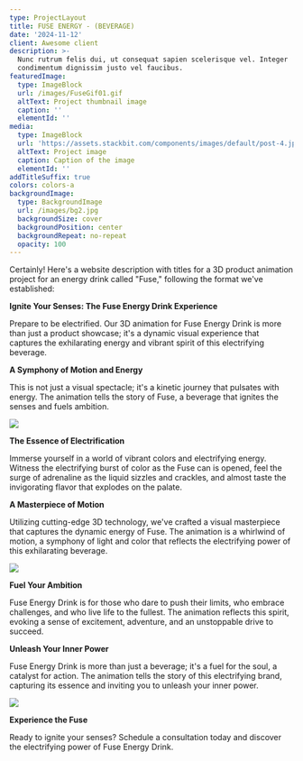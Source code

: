 ```yaml
---
type: ProjectLayout
title: FUSE ENERGY - (BEVERAGE)
date: '2024-11-12'
client: Awesome client
description: >-
  Nunc rutrum felis dui, ut consequat sapien scelerisque vel. Integer
  condimentum dignissim justo vel faucibus.
featuredImage:
  type: ImageBlock
  url: /images/FuseGif01.gif
  altText: Project thumbnail image
  caption: ''
  elementId: ''
media:
  type: ImageBlock
  url: 'https://assets.stackbit.com/components/images/default/post-4.jpeg'
  altText: Project image
  caption: Caption of the image
  elementId: ''
addTitleSuffix: true
colors: colors-a
backgroundImage:
  type: BackgroundImage
  url: /images/bg2.jpg
  backgroundSize: cover
  backgroundPosition: center
  backgroundRepeat: no-repeat
  opacity: 100
---
```

Certainly! Here's a website description with titles for a 3D product animation project for an energy drink called "Fuse," following the format we've established:

**Ignite Your Senses: The Fuse Energy Drink Experience**

Prepare to be electrified. Our 3D animation for Fuse Energy Drink is more than just a product showcase; it's a dynamic visual experience that captures the exhilarating energy and vibrant spirit of this electrifying beverage.

**A Symphony of Motion and Energy**

This is not just a visual spectacle; it's a kinetic journey that pulsates with energy. The animation tells the story of Fuse, a beverage that ignites the senses and fuels ambition.

![](/images/LEONEROSEFINALRENDER-ezgif.com-video-to-gif-converter\(1\).gif)

**The Essence of Electrification**

Immerse yourself in a world of vibrant colors and electrifying energy. Witness the electrifying burst of color as the Fuse can is opened, feel the surge of adrenaline as the liquid sizzles and crackles, and almost taste the invigorating flavor that explodes on the palate.

**A Masterpiece of Motion**

Utilizing cutting-edge 3D technology, we've crafted a visual masterpiece that captures the dynamic energy of Fuse. The animation is a whirlwind of motion, a symphony of light and color that reflects the electrifying power of this exhilarating beverage.

![](/images/LEONEROSEFINALRENDER-ezgif.com-video-to-gif-converter\(2\).gif)

**Fuel Your Ambition**

Fuse Energy Drink is for those who dare to push their limits, who embrace challenges, and who live life to the fullest. The animation reflects this spirit, evoking a sense of excitement, adventure, and an unstoppable drive to succeed.

**Unleash Your Inner Power**

Fuse Energy Drink is more than just a beverage; it's a fuel for the soul, a catalyst for action. The animation tells the story of this electrifying brand, capturing its essence and inviting you to unleash your inner power.

![](/images/LEONEROSEFINALRENDER-ezgif.com-video-to-gif-converter\(3\).gif)

**Experience the Fuse**

Ready to ignite your senses? Schedule a consultation today and discover the electrifying power of Fuse Energy Drink.
